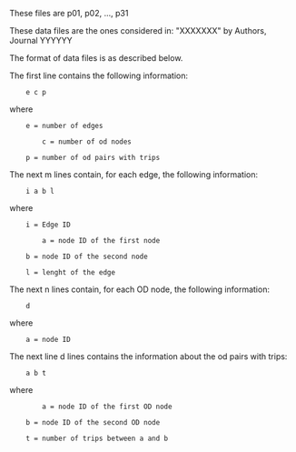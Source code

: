 These files are p01, p02, ..., p31

These data files are the ones considered in:
"XXXXXXX"
by Authors,
Journal YYYYYY

The format of data files is as described below.

The first line contains the following information:

        e c p

where

        e = number of edges
		
		    c = number of od nodes

        p = number of od pairs with trips

The next m lines contain, for each edge, the following information:

        i a b l

where

        i = Edge ID
		
	    	a = node ID of the first node
        
        b = node ID of the second node

        l = lenght of the edge
        

The next n lines contain, for each OD node, the following information:

        d

where

        a = node ID
        
The next line d lines contains the information about the od pairs with trips:

        a b t

where

	    	a = node ID of the first OD node
        
        b = node ID of the second OD node
        
        t = number of trips between a and b
